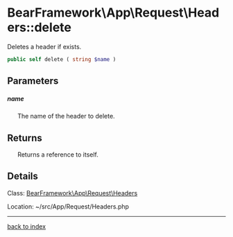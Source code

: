 # BearFramework\App\Request\Headers::delete

Deletes a header if exists.

```php
public self delete ( string $name )
```

## Parameters

##### name

&nbsp;&nbsp;&nbsp;&nbsp;&nbsp;&nbsp;The name of the header to delete.

## Returns

&nbsp;&nbsp;&nbsp;&nbsp;&nbsp;&nbsp;Returns a reference to itself.

## Details

Class: [BearFramework\App\Request\Headers](bearframework.app.request.headers.class.md)

Location: ~/src/App/Request/Headers.php

---

[back to index](index.md)


